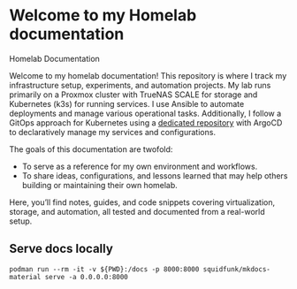 # Welcome to my Homelab documentation

Homelab Documentation

Welcome to my homelab documentation! This repository is where I track my infrastructure setup, experiments, and automation projects. My lab runs primarily on a Proxmox cluster with TrueNAS SCALE for storage and Kubernetes (k3s) for running services. I use Ansible to automate deployments and manage various operational tasks. Additionally, I follow a GitOps approach for Kubernetes using a [dedicated repository](https://github.com/x-real-ip/gitops) with ArgoCD to declaratively manage my services and configurations.

The goals of this documentation are twofold:

- To serve as a reference for my own environment and workflows.
- To share ideas, configurations, and lessons learned that may help others building or maintaining their own homelab.

Here, you’ll find notes, guides, and code snippets covering virtualization, storage, and automation, all tested and documented from a real-world setup.


## Serve docs locally

```
podman run --rm -it -v ${PWD}:/docs -p 8000:8000 squidfunk/mkdocs-material serve -a 0.0.0.0:8000
```